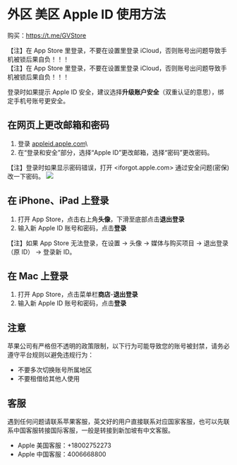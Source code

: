 # 外区 美区 Apple ID 使用方法

购买：https://t.me/GVStore

【注】在 App Store 里登录，不要在设置里登录 iCloud，否则账号出问题导致手机被锁后果自负！！！\
【注】在 App Store 里登录，不要在设置里登录 iCloud，否则账号出问题导致手机被锁后果自负！！！

登录时如果提示 Apple ID 安全，建议选择**升级账户安全**（双重认证的意思），绑定手机号账号更安全。

## 在网页上更改邮箱和密码

1. 登录 [appleid.apple.com](https://appleid.apple.com/)\
2. 在“登录和安全”部分，选择“Apple ID”更改邮箱，选择“密码”更改密码。

【注】登录时如果显示密码错误，打开 <iforgot.apple.com> 通过安全问题(密保)改一下密码。
![](https://i.imgur.com/CEM6qcF.png)

## 在 iPhone、iPad 上登录

1. 打开 App Store，点击右上角**头像**，下滑至底部点击**退出登录**
2. 输入新 Apple ID 账号和密码，点击**登录**

【注】如果 App Store 无法登录，在设置 → 头像 → 媒体与购买项目 → 退出登录（原 ID） → 登录新 ID。

## 在 Mac 上登录
1. 打开 App Store，点击菜单栏**商店**-**退出登录**
2. 输入新 Apple ID 账号和密码，点击**登录**


## 注意

苹果公司有严格但不透明的政策限制，以下行为可能导致您的账号被封禁，请务必遵守平台规则以避免违规行为：

- 不要多次切换账号所属地区
- 不要租借给其他人使用

## 客服
遇到任何问题请联系苹果客服，英文好的用户直接联系对应国家客服，也可以先联系中国客服转接国际客服，一般是转接到新加坡有中文客服。
- Apple 美国客服：+18002752273
- Apple 中国客服：4006668800
